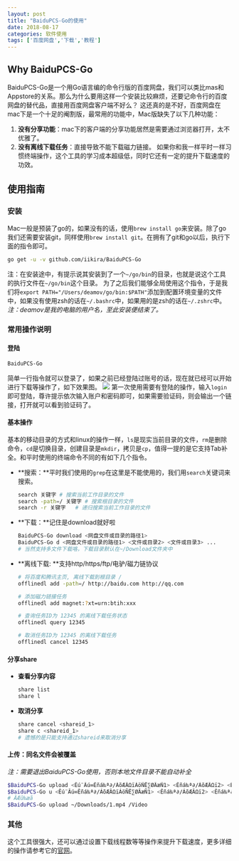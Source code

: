 ```yaml
---
layout: post
title: "BaiduPCS-Go的使用"
date: 2018-08-17
categories: 软件使用
tags: ['百度网盘','下载','教程']
---
```

## Why BaiduPCS-Go
BaiduPCS-Go是一个用Go语言编的命令行版的百度网盘，我们可以类比mas和Appstore的关系。那么为什么要用这样一个安装比较麻烦，还要记命令行的百度网盘的替代品，直接用百度网盘客户端不好么？
这还真的是不好，百度网盘在mac下是一个十足的阉割版，最常用的功能中，Mac版缺失了以下几种功能：
1. **没有分享功能**：mac下的客户端的分享功能居然是需要通过浏览器打开，太不优雅了。
2. **没有离线下载任务**：直接导致不能下载磁力链接。
如果你和我一样平时一样习惯终端操作，这个工具的学习成本超级低，同时它还有一定的提升下载速度的功效。

## 使用指南
### 安装
Mac一般是预装了go的，如果没有的话，使用`brew install go`来安装。除了go我们还需要安装git，同样使用`brew install git`。在拥有了git和go以后，执行下面的指令即可。
```bash
go get -u -v github.com/iikira/BaiduPCS-Go
```
注：在安装途中，有提示说其安装到了一个`~/go/bin`的目录，也就是说这个工具的执行文件在`~/go/bin`这个目录。
为了之后我们能够全局使用这个指令，于是我们将`export PATH="/Users/deamov/go/bin:$PATH"`添加到配置环境变量的文件中，如果没有使用zsh的话在`~/.bashrc`中，如果用的是zsh的话在`~/.zshrc`中。
*注：deamov是我的电脑的用户名，至此安装便结束了。*

### 常用操作说明
#### 登陆
```bash
BaiduPCS-Go
```
简单一行指令就可以登录了，如果之前已经登陆过账号的话，现在就已经可以开始进行下载等操作了，如下效果图。
 ![](https://ws3.sinaimg.cn/large/006tNbRwly1fucuk0k8hnj310c0lojst.jpg)
第一次使用需要有登陆的操作，输入`login`即可登陆，尊许提示依次输入账户和密码即可，如果需要验证码，则会输出一个链接，打开就可以看到验证码了。
#### 基本操作
基本的移动目录的方式和linux的操作一样，`ls`是现实当前目录的文件，`rm`是删除命令，`cd`是切换目录，创建目录是`mkdir`，拷贝是`cp`，值得一提的是它支持Tab补全。和平时使用的终端命令不同的有如下几个指令。
- **搜索：**平时我们使用的`grep`在这里是不能使用的，我们用`search`关键词来搜索。
	```bash
	search 关键字 # 搜索当前工作目录的文件
	search -path=/ 关键字 # 搜索根目录的文件
	search -r 关键字	# 递归搜索当前工作目录的文件 
	```
- **下载：**记住是download就好啦
	```bash
	BaiduPCS-Go download <网盘文件或目录的路径1> 
	BaiduPCS-Go d <网盘文件或目录的路径1> <文件或目录2> <文件或目录3> ...
	# 当然支持多文件下载咯，下载目录默认在~/Download文件夹中
	```
- **离线下载: **支持http/https/ftp/电驴/磁力链协议
	```bash
	# 将百度和腾讯主页, 离线下载到根目录 /
	offlinedl add -path=/ http://baidu.com http://qq.com

	# 添加磁力链接任务
	offlinedl add magnet:?xt=urn:btih:xxx

	# 查询任务ID为 12345 的离线下载任务状态
	offlinedl query 12345

	# 取消任务ID为 12345 的离线下载任务
	offlinedl cancel 12345 
	```
#### 分享share
- **查看分享内容**
	```bash
	share list
	share l
	```
- **取消分享**
	```bash
	share cancel <shareid_1>
	share c <shareid_1>
	# 遗憾的是只能支持通过shareid来取消分享
	```
#### 上传：同名文件会被覆盖
*注：需要退出BaiduPCS-Go使用，否则本地文件目录不能自动补全*
```bash
$BaiduPCS-Go upload <Êú¨Âú∞Êñá‰ª∂/ÁõÆÂΩïÁöÑË∑ØÂæÑ1> <Êñá‰ª∂/ÁõÆÂΩï2> <Êñá‰ª∂/ÁõÆÂΩï3> ... <ÁõÆÊ†áÁõÆÂΩï>
$BaiduPCS-Go u <Êú¨Âú∞Êñá‰ª∂/ÁõÆÂΩïÁöÑË∑ØÂæÑ1> <Êñá‰ª∂/ÁõÆÂΩï2> <Êñá‰ª∂/ÁõÆÂΩï3> ... <ÁõÆÊ†áÁõÆÂΩï>
# ÂÆû‰æã
$BaiduPCS-Go upload ~/Downloads/1.mp4 /Video
```
### 其他
这个工具很强大，还可以通过设置下载线程数等等操作来提升下载速度，更多详细的操作请参考它的[官网](https://github.com/iikira/BaiduPCS-Go)。
